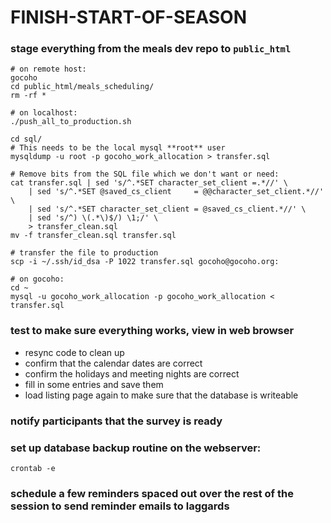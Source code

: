 # FINISH-START-OF-SEASON

### stage everything from the meals dev repo to `public_html`
```
# on remote host:
gocoho
cd public_html/meals_scheduling/
rm -rf *

# on localhost:
./push_all_to_production.sh

cd sql/
# This needs to be the local mysql **root** user
mysqldump -u root -p gocoho_work_allocation > transfer.sql

# Remove bits from the SQL file which we don't want or need:
cat transfer.sql | sed 's/^.*SET character_set_client =.*//' \
	| sed 's/^.*SET @saved_cs_client     = @@character_set_client.*//' \
	| sed 's/^.*SET character_set_client = @saved_cs_client.*//' \
	| sed 's/^) \(.*\)$/) \1;/' \
	> transfer_clean.sql
mv -f transfer_clean.sql transfer.sql

# transfer the file to production
scp -i ~/.ssh/id_dsa -P 1022 transfer.sql gocoho@gocoho.org:

# on gocoho:
cd ~
mysql -u gocoho_work_allocation -p gocoho_work_allocation < transfer.sql
```

### test to make sure everything works, view in web browser
* resync code to clean up
* confirm that the calendar dates are correct
* confirm the holidays and meeting nights are correct
* fill in some entries and save them
* load listing page again to make sure that the database is writeable

### notify participants that the survey is ready

### set up database backup routine on the webserver:
`crontab -e`

### schedule a few reminders spaced out over the rest of the session to send reminder emails to laggards

